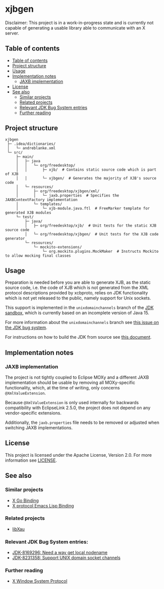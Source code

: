 # xjbgen

Disclaimer: This project is in a work-in-progress state and is currently not capable of generating a usable library
able to communicate with an X server.

## Table of contents

* [Table of contents](#table-of-contents)
* [Project structure](#project-structure)
* [Usage](#usage)
* [Implementation notes](#implementation-notes)
    * [JAXB implementation](#jaxb-implementation)
* [License](#license)
* [See also](#see-also)
    * [Similar projects](#similar-projects)
    * [Related projects](#related-projects)
    * [Relevant JDK Bug System entries](#relevant-jdk-bug-system-entries)
    * [Further reading](#further-reading)

## Project structure

```text
xjbgen
 ├─ .idea/dictionaries/
 │   └─ andreblanke.xml
 └─ src/
     ├─ main/
     │   ├─ java
     │   │   └─ org/freedesktop/
     │   │       ├─ xjb/  # Contains static source code which is part of XJB
     │   │       └─ xjbgen/  # Generates the majority of XJB's source code
     │   └─ resources/
     │       ├─ org/freedesktop/xjbgen/xml/
     │       │   └─ jaxb.properties  # Specifies the JAXBContextFactory implementation
     │       └─ templates/
     │           └─ xjb-module.java.ftl  # FreeMarker template for generated XJB modules
     └─ test/
         ├─ java/
         │   ├─ org/freedesktop/xjb/  # Unit tests for the static XJB source code
         │   └─ org/freedesktop/xjbgen/  # Unit tests for the XJB code generator
         └─ resources/
             └─ mockito-extensions/
                 └─ org.mockito.plugins.MockMaker  # Instructs Mockito to allow mocking final classes
```

## Usage

Preparation is needed before you are able to generate XJB, as the static source code,
i.e. the code of XJB which is not generated from the XML protocol descriptions provided by xcbproto,
relies on JDK functionality which is not yet released to the public, namely support for Unix sockets.

This support is implemented in the `unixdomainchannels` branch of the
[JDK sandbox](https://hg.openjdk.java.net/jdk/sandbox/), which is currently based on an incomplete version of
Java 15.

For more information about the `unixdomainchannels` branch see
[this issue on the JDK bug system](https://bugs.openjdk.java.net/browse/JDK-8231358).

For instructions on how to build the JDK from source see
[this document](https://bugs.openjdk.java.net/browse/JDK-8231358).

## Implementation notes

### JAXB implementation

The project is not tightly coupled to Eclipse MOXy and a different JAXB implementation should be
usable by removing all MOXy-specific functionality, which, at the time of writing, only concerns
`@XmlValueExtension`.

Because `@XmlValueExtension` is only used internally for backwards compatibility with EclipseLink
2.5.0, the project does not depend on any vendor-specific extensions.

Additionally, the `jaxb.properties` file needs to be removed or adjusted when switching JAXB
implementations.

## License

This project is licensed under the Apache License, Version 2.0. For more information see [LICENSE](LICENSE).

## See also

### Similar projects

* [X Go Binding](https://github.com/BurntSushi/xgb)
* [X protocol Emacs Lisp Binding](https://github.com/BurntSushi/xgb)

### Related projects

* [libXau](https://gitlab.freedesktop.org/xorg/lib/libxau)

### Relevant JDK Bug System entries:

* [JDK-8169296: Need a way get local nodename](https://bugs.openjdk.java.net/browse/JDK-8169296)
* [JDK-8231358: Support UNIX domain socket channels](https://bugs.openjdk.java.net/browse/JDK-8231358)

### Further reading

* [X Window System Protocol](https://www.x.org/releases/X11R7.7/doc/xproto/x11protocol.pdf)
